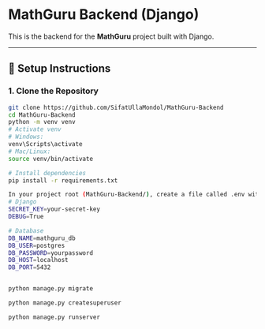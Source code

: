 # MathGuru Backend (Django)

This is the backend for the **MathGuru** project built with Django.

---

## 🚀 Setup Instructions

### 1. Clone the Repository
```bash
git clone https://github.com/SifatUllaMondol/MathGuru-Backend
cd MathGuru-Backend
python -m venv venv
# Activate venv
# Windows:
venv\Scripts\activate
# Mac/Linux:
source venv/bin/activate

# Install dependencies
pip install -r requirements.txt

In your project root (MathGuru-Backend/), create a file called .env with the following content (replace with your PostgreSQL details):
# Django
SECRET_KEY=your-secret-key
DEBUG=True

# Database
DB_NAME=mathguru_db
DB_USER=postgres
DB_PASSWORD=yourpassword
DB_HOST=localhost
DB_PORT=5432


python manage.py migrate

python manage.py createsuperuser

python manage.py runserver
